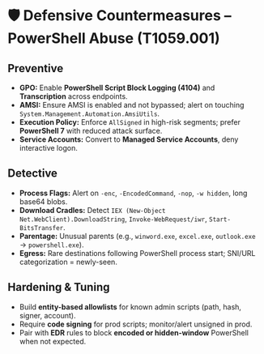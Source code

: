 # 🛡️ Defensive Countermeasures – PowerShell Abuse (T1059.001)

## Preventive
- **GPO:** Enable **PowerShell Script Block Logging (4104)** and **Transcription** across endpoints.
- **AMSI:** Ensure AMSI is enabled and not bypassed; alert on touching `System.Management.Automation.AmsiUtils`.
- **Execution Policy:** Enforce `AllSigned` in high-risk segments; prefer **PowerShell 7** with reduced attack surface.
- **Service Accounts:** Convert to **Managed Service Accounts**, deny interactive logon.

## Detective
- **Process Flags:** Alert on `-enc`, `-EncodedCommand`, `-nop`, `-w hidden`, long base64 blobs.
- **Download Cradles:** Detect `IEX (New-Object Net.WebClient).DownloadString`, `Invoke-WebRequest/iwr`, `Start-BitsTransfer`.
- **Parentage:** Unusual parents (e.g., `winword.exe`, `excel.exe`, `outlook.exe` → `powershell.exe`).
- **Egress:** Rare destinations following PowerShell process start; SNI/URL categorization = newly-seen.

## Hardening & Tuning
- Build **entity-based allowlists** for known admin scripts (path, hash, signer, account).
- Require **code signing** for prod scripts; monitor/alert unsigned in prod.
- Pair with **EDR** rules to block **encoded or hidden-window** PowerShell when not expected.
